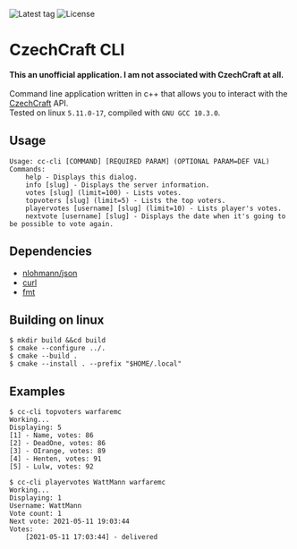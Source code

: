 ![Latest tag](https://img.shields.io/github/v/tag/WattMann/cc-cli)
![License](https://img.shields.io/badge/license-MIT-blue)
# CzechCraft CLI
<b>This an unofficial application. I am not associated with CzechCraft at all.</b><br><br>
Command line application written in c++ that allows you to interact with the [CzechCraft](https://czech-craft.eu) API.<br>
Tested on linux `5.11.0-17`, compiled with `GNU GCC 10.3.0`.


## Usage
```
Usage: cc-cli [COMMAND] [REQUIRED PARAM] (OPTIONAL PARAM=DEF VAL)
Commands:
	help - Displays this dialog.
	info [slug] - Displays the server information.
	votes [slug] (limit=100) - Lists votes.
	topvoters [slug] (limit=5) - Lists the top voters.
	playervotes [username] [slug] (limit=10) - Lists player's votes.
	nextvote [username] [slug] - Displays the date when it's going to be possible to vote again.
```

## Dependencies
- [nlohmann/json](https://github.com/nlohmann/json)
- [curl](https://curl.se/libcurl/)
- [fmt](https://github.com/fmtlib/fmt)

## Building on linux
```
$ mkdir build &&cd build
$ cmake --configure ../.
$ cmake --build .
$ cmake --install . --prefix "$HOME/.local"
```

## Examples
```
$ cc-cli topvoters warfaremc
Working...
Displaying: 5
[1] - Name, votes: 86
[2] - DeadOne, votes: 86
[3] - OIrange, votes: 89
[4] - Henten, votes: 91
[5] - Lulw, votes: 92
```

```
$ cc-cli playervotes WattMann warfaremc
Working...
Displaying: 1
Username: WattMann
Vote count: 1
Next vote: 2021-05-11 19:03:44
Votes:
	[2021-05-11 17:03:44] - delivered
```

